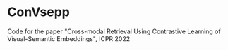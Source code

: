 # ConVsepp
Code for the paper "Cross-modal Retrieval Using Contrastive Learning of Visual-Semantic Embeddings", ICPR 2022
